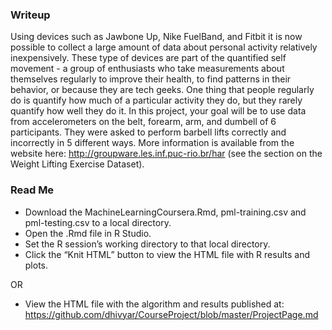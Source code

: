 ### Writeup
Using devices such as Jawbone Up, Nike FuelBand, and Fitbit it is now possible to collect a large amount of data about personal activity relatively inexpensively. These type of devices are part of the quantified self movement - a group of enthusiasts who take measurements about themselves regularly to improve their health, to find patterns in their behavior, or because they are tech geeks. One thing that people regularly do is quantify how much of a particular activity they do, but they rarely quantify how well they do it. In this project, your goal will be to use data from accelerometers on the belt, forearm, arm, and dumbell of 6 participants. They were asked to perform barbell lifts correctly and incorrectly in 5 different ways. More information is available from the website here: http://groupware.les.inf.puc-rio.br/har (see the section on the Weight Lifting Exercise Dataset).

### Read Me
* Download the MachineLearningCoursera.Rmd, pml-training.csv and pml-testing.csv to a local directory.
* Open the .Rmd file in R Studio.
* Set the R session’s working directory to that local directory.
* Click the “Knit HTML” button to view the HTML file with R results and plots.

OR

* View the HTML file with the algorithm and results published at: https://github.com/dhivyar/CourseProject/blob/master/ProjectPage.md
